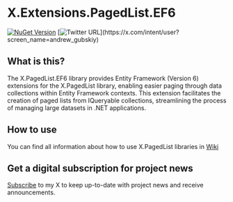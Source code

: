 # X.Extensions.PagedList.EF6

[![NuGet Version](http://img.shields.io/nuget/v/X.PagedList.EF6.svg?style=flat)](https://www.nuget.org/packages/X.PagedList.EF6/)
[![Twitter URL](https://img.shields.io/twitter/url/https/x.com/andrew_gubskiy.svg?style=social&label=Follow%20me!)](https://x.com/intent/user?screen_name=andrew_gubskiy)


## What is this?
The X.PagedList.EF6 library provides Entity Framework (Version 6) extensions for the X.PagedList library, enabling easier 
paging through data collections within Entity Framework contexts. This extension facilitates the creation of paged 
lists from IQueryable collections, streamlining the process of managing large datasets in .NET applications.

## How to use
You can find all information about how to use X.PagedList libraries in [Wiki](https://github.com/dncuug/X.PagedList/wiki)

## Get a digital subscription for project news
[Subscribe](https://x.com/intent/user?screen_name=andrew_gubskiy) to my X to keep up-to-date with project news and receive announcements.